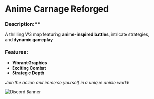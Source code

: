 # Anime Carnage Reforged

### Description:**  
A thrilling W3 map featuring **anime-inspired battles**, intricate strategies, and **dynamic gameplay**

### Features: 
- **Vibrant Graphics**  
- **Exciting Combat**  
- **Strategic Depth**  

_Join the action and immerse yourself in a unique anime world!_

![Discord Banner](https://discord.com/api/guilds/1265059821439287369/widget.png?style=banner3)

